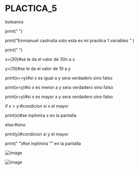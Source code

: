 # PLACTICA_5
boleanos

print(" ")

print("Emmanuel castruita soto esta es mi practica 1 variables " )

print(" ")

x=(30)#se le da el valor de 30n a x

y=(10)#se le da el valor de 10 a y

print(x==y)#si x es igual a y sera verdadero sino falso

print(x<y)#si x es menor  a y sera verdadero sino falso

print(x>y)#si x es mayor a y sera verdadero sino falso

if x > y:#condicion si x el mayor 

 print(x)#se inplimira x en la pantalla
 
else:#sino

 print(y)#condicion si y el mayor
 
print(" ")#se inplimira "" en la pantalla

![image](https://github.com/user-attachments/assets/56b1a002-21c9-4924-beb4-b9cd4f8fb598)


![image](https://github.com/user-attachments/assets/68ede0aa-6881-4b4f-94dc-07bc79e65338)
